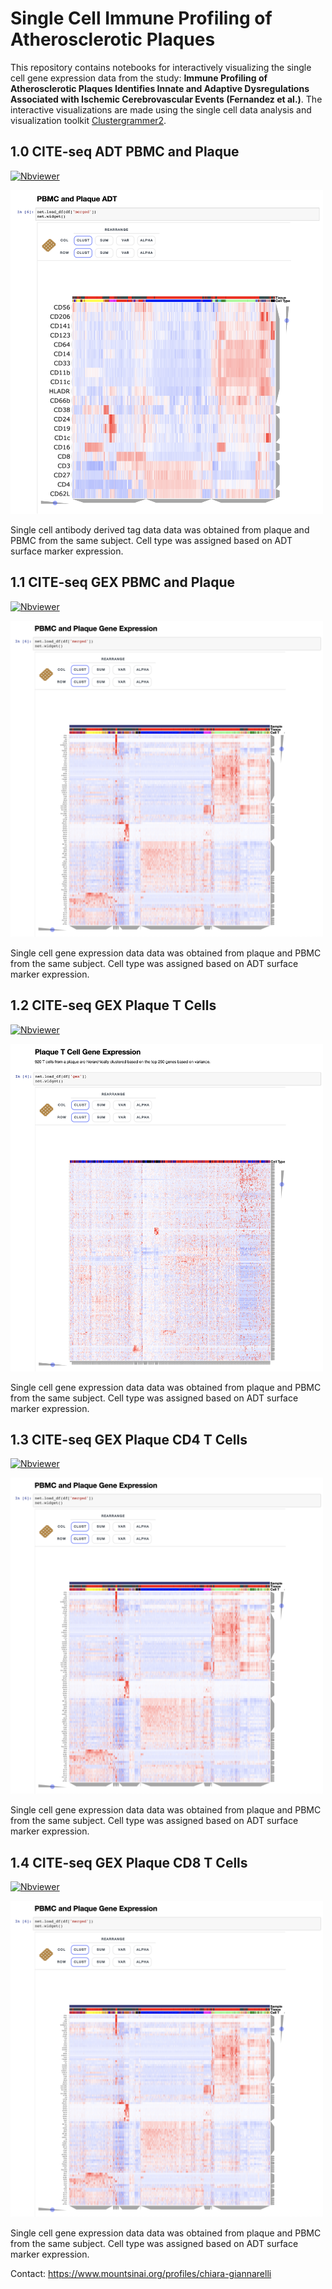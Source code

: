 # Single Cell Immune Profiling of Atherosclerotic Plaques
This repository contains notebooks for interactively visualizing the single cell gene expression data from the study: **Immune Profiling of Atherosclerotic Plaques Identifies Innate and Adaptive  Dysregulations Associated with Ischemic Cerebrovascular Events (Fernandez et al.)**. The interactive visualizations are made using the single cell data analysis and visualization toolkit [Clustergrammer2](https://github.com/ismms-himc/clustergrammer2).

## 1.0 CITE-seq ADT PBMC and Plaque

[![Nbviewer](https://github.com/jupyter/design/blob/master/logos/Badges/nbviewer_badge.svg)](https://nbviewer.jupyter.org/github/giannarelli-lab/Single-Cell-Immune-Profiling-of-Atherosclerotic-Plaques/blob/master/notebooks/1.0_CITE-seq_ADT_PBMC_and_Plaque.ipynb)

[<img src='img/citeseq_adt_pbmc_plaque.png' alt="citeseq_adt_pbmc_plaque" width="500px" >](https://nbviewer.jupyter.org/github/giannarelli-lab/Single-Cell-Immune-Profiling-of-Atherosclerotic-Plaques/blob/master/notebooks/1.0_CITE-seq_ADT_PBMC_and_Plaque.ipynb)

Single cell antibody derived tag data data was obtained from plaque and PBMC from the same subject. Cell type was assigned based on ADT surface marker expression.

## 1.1 CITE-seq GEX PBMC and Plaque

[![Nbviewer](https://github.com/jupyter/design/blob/master/logos/Badges/nbviewer_badge.svg)](https://nbviewer.jupyter.org/github/giannarelli-lab/Single-Cell-Immune-Profiling-of-Atherosclerotic-Plaques/blob/master/notebooks/1.1_CITE-seq_GEX_PBMC_and_Plaque.ipynb)

[<img src='img/citeseq_gex_pbmc_plaque.png' alt="citeseq_gex_pbmc_plaque" width="500px" >](https://nbviewer.jupyter.org/github/giannarelli-lab/Single-Cell-Immune-Profiling-of-Atherosclerotic-Plaques/blob/master/notebooks/1.1_CITE-seq_GEX_PBMC_and_Plaque.ipynb)

Single cell gene expression data data was obtained from plaque and PBMC from the same subject. Cell type was assigned based on ADT surface marker expression.

## 1.2 CITE-seq GEX Plaque T Cells
[![Nbviewer](https://github.com/jupyter/design/blob/master/logos/Badges/nbviewer_badge.svg)](https://nbviewer.jupyter.org/github/giannarelli-lab/Single-Cell-Immune-Profiling-of-Atherosclerotic-Plaques/blob/master/notebooks/1.2_CITE-seq_GEX_Plaque_T_Cells.ipynb)

[<img src='img/citeseq_gex_t_cells_plaque.png' alt="citeseq_gex_t_cells_plaque" width="500px" >](https://nbviewer.jupyter.org/github/giannarelli-lab/Single-Cell-Immune-Profiling-of-Atherosclerotic-Plaques/blob/master/notebooks/1.2_CITE-seq_GEX_Plaque_T_Cells.ipynb)

Single cell gene expression data data was obtained from plaque and PBMC from the same subject. Cell type was assigned based on ADT surface marker expression.

## 1.3 CITE-seq GEX Plaque CD4 T Cells
[![Nbviewer](https://github.co/m/jupyter/design/blob/master/logos/Badges/nbviewer_badge.svg)](https://nbviewer.jupyter.org/github/giannarelli-lab/Single-Cell-Immune-Profiling-of-Atherosclerotic-Plaques/blob/master/notebooks/1.3_CITE-seq_GEX_Plaque_CD4_T_Cells.ipynb)

[<img src='img/citeseq_gex_pbmc_plaque.png' alt="citeseq_gex_pbmc_plaque" width="500px" >](https://nbviewer.jupyter.org/github/giannarelli-lab/Single-Cell-Immune-Profiling-of-Atherosclerotic-Plaques/blob/master/notebooks/1.3_CITE-seq_GEX_Plaque_CD4_T_Cells.ipynb)

Single cell gene expression data data was obtained from plaque and PBMC from the same subject. Cell type was assigned based on ADT surface marker expression.

## 1.4 CITE-seq GEX Plaque CD8 T Cells
[![Nbviewer](https://github.com/jupyter/design/blob/master/logos/Badges/nbviewer_badge.svg)](https://nbviewer.jupyter.org/github/giannarelli-lab/Single-Cell-Immune-Profiling-of-Atherosclerotic-Plaques/blob/master/notebooks/1.4_CITE-seq_GEX_Plaque_CD8_T_Cells.ipynb)

[<img src='img/citeseq_gex_pbmc_plaque.png' alt="citeseq_gex_pbmc_plaque" width="500px" >](https://nbviewer.jupyter.org/github/giannarelli-lab/Single-Cell-Immune-Profiling-of-Atherosclerotic-Plaques/blob/master/notebooks/1.4_CITE-seq_GEX_Plaque_CD8_T_Cells.ipynb)

Single cell gene expression data data was obtained from plaque and PBMC from the same subject. Cell type was assigned based on ADT surface marker expression.



Contact: https://www.mountsinai.org/profiles/chiara-giannarelli
